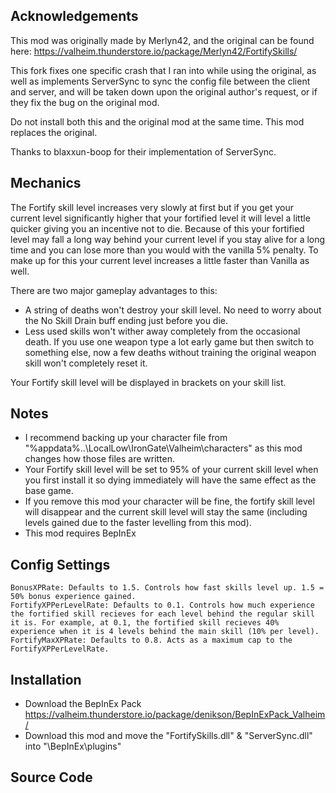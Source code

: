
## Acknowledgements
This mod was originally made by Merlyn42, and the original can be found here: https://valheim.thunderstore.io/package/Merlyn42/FortifySkills/

This fork fixes one specific crash that I ran into while using the original, as well as implements ServerSync to sync the config file between the client and server, and will be taken down upon the original author's request, or if they fix the bug on the original mod.

Do not install both this and the original mod at the same time. This mod replaces the original.

Thanks to blaxxun-boop for their implementation of ServerSync.

## Mechanics

The Fortify skill level increases very slowly at first but if you get your current level significantly higher that your fortified level it will level a little quicker giving you an incentive not to die. Because of this your fortified level may fall a long way behind your current level if you stay alive for a long time and you can lose more than you would with the vanilla 5% penalty. To make up for this your current level increases a little faster than Vanilla as well.

There are two major gameplay advantages to this:

- A string of deaths won't destroy your skill level. No need to worry about the No Skill Drain buff ending just before you die.
- Less used skills won't wither away completely from the occasional death. If you use one weapon type a lot early game but then switch to something else, now a few deaths without training the original weapon skill won't completely reset it.

Your Fortify skill level will be displayed in brackets on your skill list.

## Notes

- I recommend backing up your character file from "%appdata%\..\LocalLow\IronGate\Valheim\characters" as this mod changes how those files are written.
- Your Fortify skill level will be set to 95% of your current skill level when you first install it so dying immediately will have the same effect as the base game.
- If you remove this mod your character will be fine, the fortify skill level will disappear and the current skill level will stay the same (including levels gained due to the faster levelling from this mod).
- This mod requires BepInEx


## Config Settings

    BonusXPRate: Defaults to 1.5. Controls how fast skills level up. 1.5 = 50% bonus experience gained.
    FortifyXPPerLevelRate: Defaults to 0.1. Controls how much experience the fortified skill recieves for each level behind the regular skill it is. For example, at 0.1, the fortified skill recieves 40% experience when it is 4 levels behind the main skill (10% per level).
    FortifyMaxXPRate: Defaults to 0.8. Acts as a maximum cap to the FortifyXPPerLevelRate.

## Installation

- Download the BepInEx Pack https://valheim.thunderstore.io/package/denikson/BepInExPack_Valheim/﻿
- Download this mod and move the "FortifySkills.dll" & "ServerSync.dll" into "<GameLocation>\BepInEx\plugins"

## Source Code

